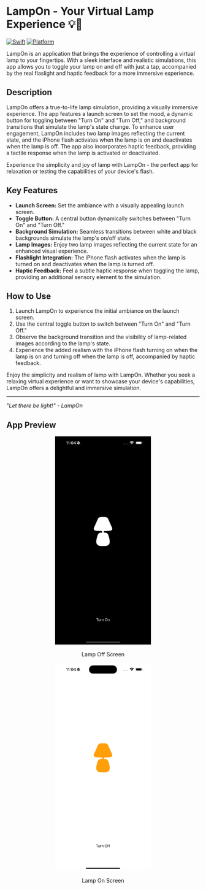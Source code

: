 # LampOn - Your Virtual Lamp Experience 💡📲

[![Swift](https://img.shields.io/badge/Swift-5.5-orange.svg)](https://swift.org)
[![Platform](https://img.shields.io/badge/Platform-iOS-blue.svg)](https://www.apple.com/ios/)

LampOn is an application that brings the experience of controlling a virtual lamp to your fingertips. With a sleek interface and realistic simulations, this app allows you to toggle your lamp on and off with just a tap, accompanied by the real flaslight and haptic feedback for a more immersive experience.

## Description
LampOn offers a true-to-life lamp simulation, providing a visually immersive experience. The app features a launch screen to set the mood, a dynamic button for toggling between "Turn On" and "Turn Off," and background transitions that simulate the lamp's state change. To enhance user engagement, LampOn includes two lamp images reflecting the current state, and the iPhone flash activates when the lamp is on and deactivates when the lamp is off. The app also incorporates haptic feedback, providing a tactile response when the lamp is activated or deactivated.

Experience the simplicity and joy of lamp with LampOn - the perfect app for relaxation or testing the capabilities of your device's flash.

## Key Features
- **Launch Screen:** Set the ambiance with a visually appealing launch screen.
- **Toggle Button:** A central button dynamically switches between "Turn On" and "Turn Off."
- **Background Simulation:** Seamless transitions between white and black backgrounds simulate the lamp's on/off state.
- **Lamp Images:** Enjoy two lamp images reflecting the current state for an enhanced visual experience.
- **Flashlight Integration:** The iPhone flash activates when the lamp is turned on and deactivates when the lamp is turned off.
- **Haptic Feedback:** Feel a subtle haptic response when toggling the lamp, providing an additional sensory element to the simulation.

## How to Use
1. Launch LampOn to experience the initial ambiance on the launch screen.
2. Use the central toggle button to switch between "Turn On" and "Turn Off."
3. Observe the background transition and the visibility of lamp-related images according to the lamp's state.
4. Experience the added realism with the iPhone flash turning on when the lamp is on and turning off when the lamp is off, accompanied by haptic feedback.

Enjoy the simplicity and realism of lamp with LampOn. Whether you seek a relaxing virtual experience or want to showcase your device's capabilities, LampOn offers a delightful and immersive simulation.

---
_"Let there be light!" - LampOn_

## App Preview

<!-- Lamp Off Screen -->
<p align="center">
  <img src="https://raw.githubusercontent.com/retroskateboard/LampOn/main/images/LampOnSim.png" alt="Lamp Off Screen" width="250">
</p>
<p align="center">
  Lamp Off Screen
</p>
<!---->

<!-- Lamp On Screen -->
<p align="center">
  <img src="https://raw.githubusercontent.com/retroskateboard/LampOn/main/images/LampOffSim.png" alt="Lamp On Screen" width="250">
</p>
<p align="center">
  Lamp On Screen
</p>
<!---->
